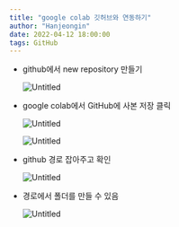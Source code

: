 ```yaml
---
title: "google colab 깃허브와 연동하기"
author: "Hanjeongin"
date: 2022-04-12 18:00:00
tags: GitHub
---
```


- github에서 new repository 만들기
    
    ![Untitled](/images/Google_colab_to_github/Untitled.png)
    
- google colab에서 GitHub에 사본 저장 클릭
    
    ![Untitled](/images/Google_colab_to_github/Untitled%201.png)
    
    ![Untitled](/images/Google_colab_to_github//Untitled%202.png)
    
- github 경로 잡아주고 확인
    
    ![Untitled](/images/Google_colab_to_github//Untitled%203.png)
    
- 경로에서 폴더를 만들 수 있음
    
    ![Untitled](/images/Google_colab_to_github//Untitled%204.png)